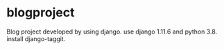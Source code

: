 # blogproject
Blog project developed by using django.
use django 1.11.6  and python 3.8.
install django-taggit.

